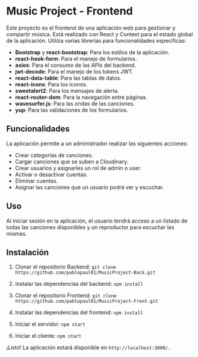 # Music Project - Frontend

Este proyecto es el frontend de una aplicación web para gestionar y compartir música. Está realizado con React y Context para el estado global de la aplicación. Utiliza varias librerías para funcionalidades específicas:

- **Bootstrap** y **react-bootstrap**: Para los estilos de la aplicación.
- **react-hook-form**: Para el manejo de formularios.
- **axios**: Para el consumo de las APIs del backend.
- **jwt-decode**: Para el manejo de los tokens JWT.
- **react-data-table**: Para las tablas de datos.
- **react-icons**: Para los iconos.
- **sweetalert2**: Para los mensajes de alerta.
- **react-router-dom**: Para la navegación entre páginas.
- **wavesurfer.js**: Para las ondas de las canciones.
- **yup**: Para las validaciones de los formularios.

## Funcionalidades

La aplicación permite a un administrador realizar las siguientes acciones:

- Crear categorías de canciones.
- Cargar canciones que se suben a Cloudinary.
- Crear usuarios y asignarles un rol de admin o user.
- Activar o desactivar cuentas.
- Eliminar cuentas.
- Asignar las canciones que un usuario podrá ver y escuchar.

## Uso

Al iniciar sesión en la aplicación, el usuario tendrá acceso a un listado de todas las canciones disponibles y un reproductor para escuchar las mismas.

## Instalación

1. Clonar el repositorio Backend: `git clone https://github.com/pablopaul01/MusicProject-Back.git`
2. Instalar las dependencias del backend: `npm install`

3. Clonar el repositorio Frontend: `git clone https://github.com/pablopaul01/MusicProject-Front.git`
4. Instalar las dependencias del frontend: `npm install`


1. Iniciar el servidor: `npm start`
2. Iniciar el cliente: `npm start`

¡Listo! La aplicación estará disponible en `http://localhost:3000/.`


